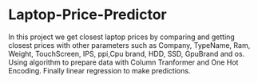 # Laptop-Price-Predictor
In this project we get closest laptop prices by comparing and getting closest prices with other parameters such as Company, TypeName, Ram, Weight, TouchScreen, IPS, ppi,Cpu brand, HDD, SSD, GpuBrand and os. Using algorithm to prepare data  with  Column Tranformer and One Hot Encoding.  Finally linear regression to make predictions.
